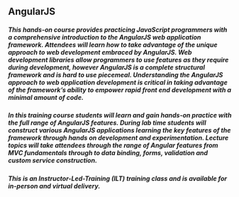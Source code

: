 
## AngularJS

##### This hands-on course provides practicing JavaScript programmers with a comprehensive introduction to the AngularJS web application framework. Attendees will learn how to take advantage of the unique approach to web development embraced by AngularJS. Web development libraries allow programmers to use features as they require during development, however AngularJS is a complete structural framework and is hard to use piecemeal. Understanding the AngularJS approach to web application development is critical in taking advantage of the framework’s ability to empower rapid front end development with a minimal amount of code.

##### In this training course students will learn and gain hands-on practice with the full range of AngularJS features. During lab time students will construct various AngularJS applications learning the key features of the framework through hands on development and experimentation. Lecture topics will take attendees through the range of Angular features from MVC fundamentals through to data binding, forms, validation and custom service construction.

##### This is an Instructor-Led-Training (ILT) training class and is available for in-person and virtual delivery.
